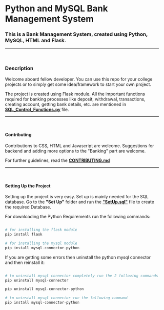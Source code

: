 # <b>Python and MySQL Bank Management System</b>

### <b>This is a Bank Management System, created using Python, MySQL, HTML and Flask.</b>
<hr><br>

### <b>Description</b>
<p>Welcome aboard fellow developer. You can use this repo for your college projects or to simply get some idea/framework to start your own project.</p>
<p>The project is created using Flask module. All the important functions required for banking processes like deposit, withdrawal, transactions, creating account, getting bank details, etc. are mentioned in <a href = "https://github.com/Prathamesh-007/Python-Bank-Project/blob/master/SQL_Control_Functions.py"><b>SQL_Control_Functions.py</b></a> file.</p>
<hr><br>

#### <b>Contributing</b>
<p>Contributions to CSS, HTML and Javascript are welcome. Suggestions for backend and adding more options to the "Banking" part are welcome.

For further guidelines, read the <a href = ""><b>CONTRIBUTING.md</b></a>
</p>
<hr><br>

#### <b>Setting Up the Project</b>
<p>Setting up the project is very easy. Set up is mainly needed for the SQL database.
Go to the <b>"Set Up"</b> folder and run the <b><a href = "">"SetUp.sql"</a></b> file to create the required Database.

For downloading the Python Requirements run the following commands:
```python

# for installing the flask module
pip install flask

# for installing the mysql module
pip install mysql-connector-python

```

If you are getting some errors then uninstall the python mysql connector and then reinstall it:
```python

# to uninstall mysql connector completely run the 2 following commands
pip uninstall mysql-connector

pip uninstall mysql-connector-python

# to uninstall mysql connector run the following command
pip install mysql-connector-python

```
</p>